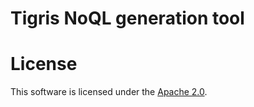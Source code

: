 # Tigris NoQL generation tool

# License

This software is licensed under the [Apache 2.0](LICENSE).
